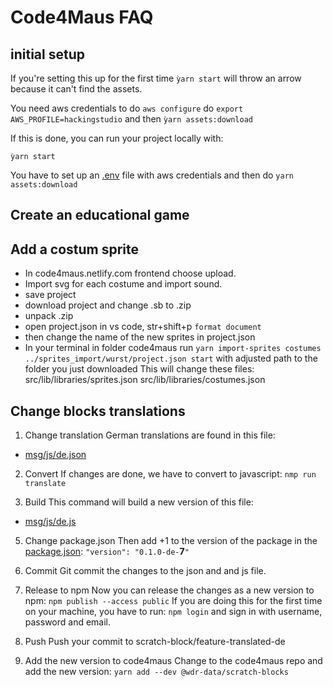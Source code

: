 # Code4Maus FAQ

## initial setup 

If you're setting this up for the first time `ỳarn start` will throw an arrow because it can't find the assets. 

You need aws credentials to do 
`aws configure`
do `export AWS_PROFILE=hackingstudio`
and then 
`ỳarn assets:download`
 
 If this is done, you can run your project locally with: 

`ỳarn start`


You have to set up an [.env](.env) file with aws credentials and then
do 
`yarn assets:download` 




## Create an educational game

## Add a costum sprite

- In code4maus.netlify.com frontend choose upload. 
- Import svg for each costume and import sound.
- save project
- download project and change .sb to .zip
- unpack .zip
- open project.json in vs code, str+shift+p ```format document```
- then change the name of the new sprites in project.json 
- In your terminal in folder code4maus run ```yarn import-sprites costumes ../sprites_import/wurst/project.json start``` with adjusted path to the folder you just downloaded
This will change these files: 
src/lib/libraries/sprites.json
src/lib/libraries/costumes.json
 


## Change blocks translations

1. Change translation
German translations are found in this file: 
* [msg/js/de.json](msg/js/de.json)

2. Convert
If changes are done, we have to convert to javascript:
` nmp run translate `

3. Build
This command will build a new version of this file: 
 * [msg/js/de.js](msg/js/de.js)

5. Change package.json
Then add +1 to the version of the package in the [package.json](package.json): 
`"version": "0.1.0-de-`**7**`"`

4. Commit
Git commit the changes to the json and and js file.

6. Release to npm
Now you can release the changes as a new version to npm:
`npm publish --access public`
If you are doing this for the first time on your machine, you have to run: 
`npm login`
and sign in with username, password and email.

7. Push 
Push your commit to scratch-block/feature-translated-de

7. Add the new version to code4maus 
Change to the code4maus repo and add the new version: 
`yarn add --dev @wdr-data/scratch-blocks`